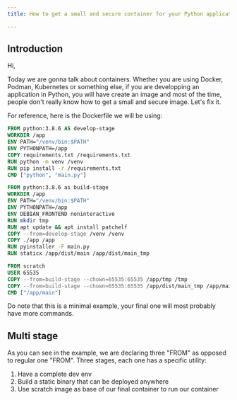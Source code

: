 ```yaml
---
title: How to get a small and secure container for your Python applications

---
```

## Introduction

Hi,

Today we are gonna talk about containers.
Whether you are using Docker, Podman, Kubernetes or something else, if you are developping an application in Python, you will have create an image and most of the time, people don't really know how to get a small and secure image.
Let's fix it.

For reference, here is the Dockerfile we will be using:

```Dockerfile
FROM python:3.8.6 AS develop-stage
WORKDIR /app
ENV PATH="/venv/bin:$PATH"
ENV PYTHONPATH=/app
COPY requirements.txt /requirements.txt
RUN python -m venv /venv
RUN pip install -r /requirements.txt
CMD ["python", "main.py"]

FROM python:3.8.6 as build-stage
WORKDIR /app
ENV PATH="/venv/bin:$PATH"
ENV PYTHONPATH=/app
ENV DEBIAN_FRONTEND noninteractive
RUN mkdir tmp
RUN apt update && apt install patchelf
COPY --from=develop-stage /venv /venv
COPY ./app /app
RUN pyinstaller -F main.py
RUN staticx /app/dist/main /app/dist/main_tmp

FROM scratch
USER 65535
COPY --from=build-stage --chown=65535:65535 /app/tmp /tmp
COPY --from=build-stage --chown=65535:65535 /app/dist/main_tmp /app/main
CMD ["/app/main"]
```

Do note that this is a minimal example, your final one will most probably have more commands.

## Multi stage

As you can see in the example, we are declaring three "FROM" as opposed to regular one "FROM".
Three stages, each one has a specific utility:
1. Have a complete dev env
2. Build a static binary that can be deployed anywhere
3. Use scratch image as base of our final container to run our container

